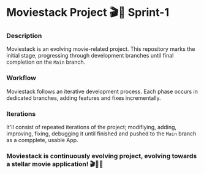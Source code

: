 Moviestack Project 🎬🚀 Sprint-1
=================================
### Description

Moviestack is an evolving movie-related project. This repository marks the initial stage, progressing through development branches until final completion on the `Main` branch.

### Workflow

Moviestack follows an iterative development process. Each phase occurs in dedicated branches, adding features and fixes incrementally.

### Iterations

It'll consist of repeated iterations of the project; modifiying, adding, improving, fixing, debugging it until finished and pushed to the `Main` branch as a compplete, usable App.



### Moviestack is continuously evolving project, evolving towards a stellar movie application! 🎬🚀🌟
